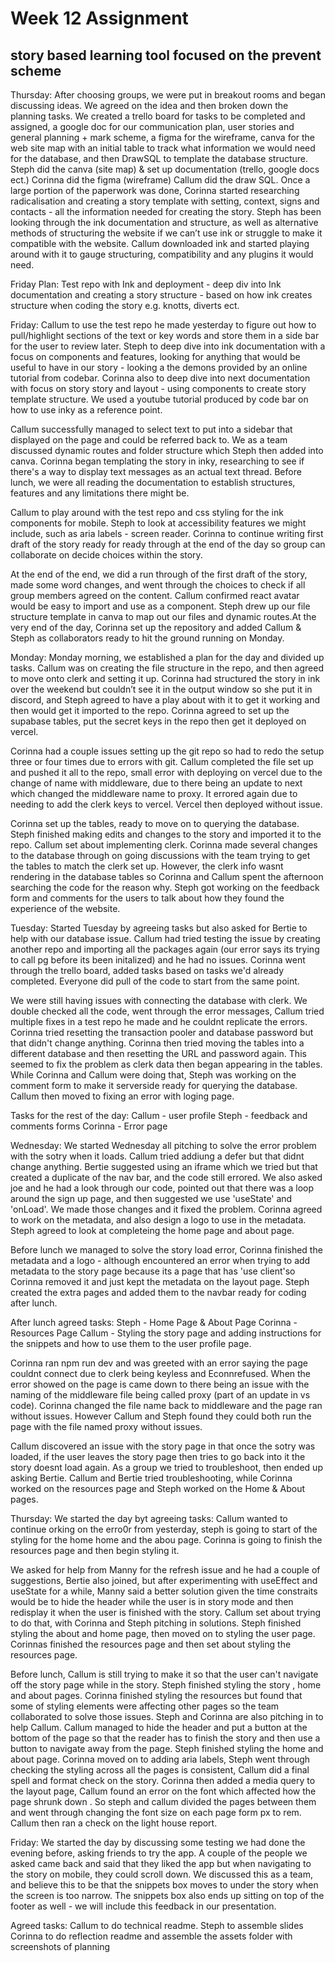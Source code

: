 # Week 12 Assignment

## story based learning tool focused on the prevent scheme

Thursday:
After choosing groups, we were put in breakout rooms and began discussing ideas. We agreed on the idea and then broken down the planning tasks. We created a trello board for tasks to be completed and assigned, a google doc for our communication plan, user stories and general planning + mark scheme, a figma for the wireframe, canva for the web site map with an initial table to track what information we would need for the database, and then DrawSQL to template the database structure.
Steph did the canva (site map) & set up documentation (trello, google docs ect.)
Corinna did the figma (wireframe)
Callum did the draw SQL.
Once a large portion of the paperwork was done, Corinna started researching radicalisation and creating a story template with setting, context, signs and contacts - all the information needed for creating the story. Steph has been looking through the ink documentation and structure, as well as alternative methods of structuring the website if we can’t use ink or struggle to make it compatible with the website. Callum downloaded ink and started playing around with it to gauge structuring, compatibility and any plugins it would need.

Friday Plan: Test repo with Ink and deployment - deep div into Ink documentation and creating a story structure - based on how ink creates structure when coding the story e.g. knotts, diverts ect.

Friday:
Callum to use the test repo he made yesterday to figure out how to pull/highlight sections of the text or key words and store them in a side bar for the user to review later.
Steph to deep dive into ink documentation with a focus on components and features, looking for anything that would be useful to have in our story - looking a the demons provided by an online tutorial from codebar.
Corinna also to deep dive into next documentation with focus on story story and layout - using components to create story template structure. We used a youtube tutorial produced by code bar on how to use inky as a reference point.

Callum successfully managed to select text to put into a sidebar that displayed on the page and could be referred back to. We as a team discussed dynamic routes and folder structure which Steph then added into canva. Corinna began templating the story in inky, researching to see if there's a way to display text messages as an actual text thread. Before lunch, we were all reading the documentation to establish structures, features and any limitations there might be.

Callum to play around with the test repo and css styling for the ink components for mobile.
Steph to look at accessibility features we might include, such as aria labels - screen reader.
Corinna to continue writing first draft of the story ready for ready through at the end of the day so group can collaborate on decide choices within the story.

At the end of the end, we did a run through of the first draft of the story, made some word changes, and went through the choices to check if all group members agreed on the content. Callum confirmed react avatar would be easy to import and use as a component. Steph drew up our file structure template in canva to map out our files and dynamic routes.At the very end of the day, Corinna set up the repository and added Callum & Steph as collaborators ready to hit the ground running on Monday.

Monday:
Monday morning, we established a plan for the day and divided up tasks.
Callum was on creating the file structure in the repo, and then agreed to move onto clerk and setting it up. Corinna had structured the story in ink over the weekend but couldn’t see it in the output window so she put it in discord, and Steph agreed to have a play about with it to get it working and then would get it imported to the repo. Corinna agreed to set up the supabase tables, put the secret keys in the repo then get it deployed on vercel.

Corinna had a couple issues setting up the git repo so had to redo the setup three or four times due to errors with git. Callum completed the file set up and pushed it all to the repo, small error with deploying on vercel due to the change of name with middleware, due to there being an update to next which changed the middleware name to proxy. It errored again due to needing to add the clerk keys to vercel. Vercel then deployed without issue.

Corinna set up the tables, ready to move on to querying the database. Steph finished making edits and changes to the story and imported it to the repo. Callum set about implementing clerk.
Corinna made several changes to the database through on going discussions with the team
trying to get the tables to match the clerk set up. However, the clerk info wasnt rendering in the database tables so Corinna and Callum spent the afternoon searching the code for the reason why. Steph got working on the feedback form and comments for the users to talk about how they found the experience of the website.

Tuesday:
Started Tuesday by agreeing tasks but also asked for Bertie to help with our database issue. Callum had tried testing the issue by creating another repo and importing all the packages again (our error says its trying to call pg before its been initalized) and he had no issues. Corinna went through the trello board, added tasks based on tasks we'd already completed. Everyone did pull of the code to start from the same point.

We were still having issues with connecting the database with clerk. We double checked all the code, went through the error messages, Callum tried multiple fixes in a test repo he made and he couldnt replicate the errors. Corinna tried resetting the transaction pooler and database password but that didn't change anything. Corinna then tried moving the tables into a different database and then resetting the URL and password again. This seemed to fix the problem as clerk data then began appearing in the tables. While Corinna and Callum were doing that, Steph was working on the comment form to make it serverside ready for querying the database. Callum then moved to fixing an error with loging page.

Tasks for the rest of the day:
Callum - user profile
Steph - feedback and comments forms
Corinna - Error page

Wednesday:
We started Wednesday all pitching to solve the error problem with the sotry when it loads. Callum tried addiung a defer but that didnt change anything. Bertie suggested using an iframe which we tried but that created a duplicate of the nav bar, and the code still errored. We also asked joe and he had a look through our code, pointed out that there was a loop around the sign up page, and then suggested we use 'useState' and 'onLoad'. We made those changes and it fixed the problem. Corinna agreed to work on the metadata, and also design a logo to use in the metadata. Steph agreed to look at completeing the home page and about page.

Before lunch we managed to solve the story load error, Corinna finished the metadata and a logo - although encountered an error when trying to add metadata to the story page because its a page that has 'use client'so Corinna removed it and just kept the metadata on the layout page. Steph created the extra pages and added them to the navbar ready for coding after lunch.

After lunch agreed tasks:
Steph - Home Page & About Page
Corinna - Resources Page
Callum - Styling the story page and adding instructions for the snippets and how to use them to the user profile page.

Corinna ran npm run dev and was greeted with an error saying the page couldnt connect due to clerk being keyless and Econnrefused. When the error showed on the page is came down to there being an issue with the naming of the middleware file being called proxy (part of an update in vs code). Corinna changed the file name back to middleware and the page ran without issues. However Callum and Steph found they could both run the page with the file named proxy without issues.

Callum discovered an issue with the story page in that once the sotry was loaded, if the user leaves the story page then tries to go back into it the story doesnt load again. As a group we tried to troubleshoot, then ended up asking Bertie. Callum and Bertie tried troubleshooting, while Corinna worked on the resources page and Steph worked on the Home & About pages.

Thursday:
We started the day byt agreeing tasks: Callum wanted to continue orking on the erro0r from yesterday, steph is going to start of the styling for the home home and the abou page. Corinna is going to finish the resources page and then begin styling it.

We asked for help from Manny for the refresh issue and he had a couple of suggestions, Bertie also joined, but after experimenting with useEffect and useState for a while, Manny said a better solution given the time constraits would be to hide the header while the user is in story mode and then redisplay it when the user is finished with the story. Callum set about trying to do that, with Corinna and Steph pitching in solutions. Steph finished styling the about and home page, then moved on to styling the user page. Corinnas finished the resources page and then set about styling the resources page.

Before lunch, Callum is still trying to make it so that the user can't navigate off the story page while in the story. Steph finished styling the story , home and about pages. Corinna finished styling the resources but found that some of styling elements were affecting other pages so the team collaborated to solve those issues. Steph and Corinna are also pitching in to help Callum.
Callum managed to hide the header and put a button at the bottom of the page so that the reader has to finish the story and then use a button to navigate away from the page. Steph finished styling the home and about page. Corinna moved on to adding aria labels, Steph went through checking the styling across all the pages is consistent, Callum did a final spell and format check on the story. Corinna then added a media query to the layout page, Callum found an error on the font which affected how the page shrunk down . So steph and callum divided the pages between them and went through changing the font size on each page form px to rem. Callum then ran a check on the light house report.

Friday:
We started the day by discussing some testing we had done the evening before, asking friends to try the app. A couple of the people we asked came back and said that they liked the app but when navigating to the story on mobile, they could scroll down. We discussed this as a team, and believe this to be that the snippets box moves to under the story when the screen is too narrow. The snippets box also ends up sitting on top of the footer as well - we will include this feedback in our presentation.

Agreed tasks:
Callum to do technical readme.
Steph to assemble slides
Corinna to do reflection readme and assemble the assets folder with screenshots of planning
